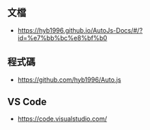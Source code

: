 
## **文檔**

* https://hyb1996.github.io/AutoJs-Docs/#/?id=%e7%bb%bc%e8%bf%b0

## **程式碼**

* https://github.com/hyb1996/Auto.js

## **VS Code**

* https://code.visualstudio.com/








